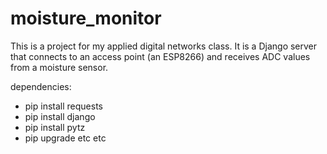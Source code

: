 # moisture_monitor
This is a project for my applied digital networks class. It is a Django server that connects to an access point (an ESP8266) and receives ADC values from a moisture sensor. 

dependencies: 

- pip install requests 
- pip install django 
- pip install pytz
- pip upgrade etc etc


